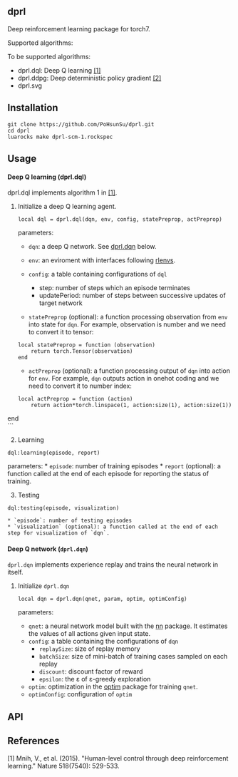 ## dprl
Deep reinforcement learning package for torch7. 

Supported algorithms:


To be supported algorithms:

* dprl.dql: Deep Q learning [[1]](#references)
* dprl.ddpg: Deep deterministic policy gradient [[2]](#references)
* dprl.svg 

## Installation

```
git clone https://github.com/PoHsunSu/dprl.git
cd dprl
luarocks make dprl-scm-1.rockspec
```
## Usage
#### Deep Q learning (dprl.dql)
dprl.dql implements algorithm 1 in [[1]](#references).

1. Initialize a deep Q learning agent.
	```
	local dql = dprl.dql(dqn, env, config, statePreprop, actPreprop)
	```

	parameters:

	* `dqn`: a deep Q network. See [dprl.dqn](#dqn) below.

	* `env`: an eviroment with interfaces following [rlenvs](https://github.com/Kaixhin/rlenvs#api).

	* `config`: a table containing configurations of `dql`
		* step: number of steps which an episode terminates
		* updatePeriod: number of steps between successive updates of target network

	* `statePreprop` (optional): a function processing observation from `env` into state for `dqn`. For example, observation is number and we need to convert it to tensor:
	```
	local statePreprop = function (observation)
		return torch.Tensor(observation)
	end
	```

	* `actPreprop` (optional): a function processing output of `dqn` into action for `env`. For example, `dqn` outputs action in onehot coding and we need to convert it to number index:
	```
	local actPreprop = function (action)
		return action*torch.linspace(1, action:size(1), action:size(1))
  end  
	```

2. Learning
```
dql:learning(episode, report)
```
parameters:
	* `episode`: number of training episodes
	* `report` (optional): a function called at the end of each episode for reporting the status of training.

3. Testing
```
dql:testing(episode, visualization)
```
	* `episode`: number of testing episodes
	* `visualization` (optional): a function called at the end of each step for visualization of `dqn`.

#### <a name="dqn"></a> Deep Q network (`dprl.dqn`)
`dprl.dqn` implements experience replay and trains the neural network in itself.

1. Initialize `dprl.dqn`
	```
	local dqn = dprl.dqn(qnet, param, optim, optimConfig)
	```

	parameters:
	* `qnet`: a neural network model built with the [nn](https://github.com/torch/nn) package. It estimates the values of all actions given input state.
	* `config`: a table containing the configurations of `dqn`
		* `replaySize`: size of replay memory	
		* `batchSize`: size of mini-batch of training cases sampled on each replay
		* `discount`: discount factor of reward 	
		* `epsilon`: the ε of ε-greedy exploration
	* `optim`: optimization in the [optim](https://github.com/torch/optim) package for training `qnet`. 
	* `optimConfig`: configuration of `optim`

## <a name="API"></a> API


## References
[1] Mnih, V., et al. (2015). "Human-level control through deep reinforcement learning." Nature 518(7540): 529-533.

<!---
## TODO
#### dqn, dql

- [x] Add test scripts of using optim
- [x] Implement remaining mechenics of DQN
- [x] Finish readme

- [ ] Cuda support
- [ ] Prioritized experience replay
-->
